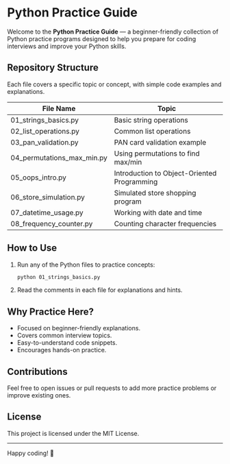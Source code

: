 # Python Practice Guide

Welcome to the **Python Practice Guide** — a beginner-friendly collection of Python practice programs designed to help you prepare for coding interviews and improve your Python skills.

## Repository Structure

Each file covers a specific topic or concept, with simple code examples and explanations.

| File Name               | Topic                          |
|-------------------------|--------------------------------|
| 01_strings_basics.py    | Basic string operations         |
| 02_list_operations.py   | Common list operations          |
| 03_pan_validation.py    | PAN card validation example     |
| 04_permutations_max_min.py | Using permutations to find max/min |
| 05_oops_intro.py        | Introduction to Object-Oriented Programming |
| 06_store_simulation.py  | Simulated store shopping program |
| 07_datetime_usage.py    | Working with date and time      |
| 08_frequency_counter.py | Counting character frequencies  |

## How to Use

1. Run any of the Python files to practice concepts:
    ```bash
    python 01_strings_basics.py
    ```

2. Read the comments in each file for explanations and hints.

## Why Practice Here?

- Focused on beginner-friendly explanations.
- Covers common interview topics.
- Easy-to-understand code snippets.
- Encourages hands-on practice.

## Contributions

Feel free to open issues or pull requests to add more practice problems or improve existing ones.

## License

This project is licensed under the MIT License.

---

Happy coding! 🚀
